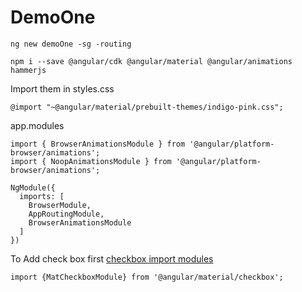 # DemoOne

```
ng new demoOne -sg -routing
```

```
npm i --save @angular/cdk @angular/material @angular/animations hammerjs
```
Import them in styles.css
```
@import "~@angular/material/prebuilt-themes/indigo-pink.css";
```
app.modules
```
import { BrowserAnimationsModule } from '@angular/platform-browser/animations';
import { NoopAnimationsModule } from '@angular/platform-browser/animations';

NgModule({
  imports: [
    BrowserModule,
    AppRoutingModule,
    BrowserAnimationsModule
  ]
})
```

To Add check box first [checkbox import modules](https://material.angular.io/components/checkbox/api)
```
import {MatCheckboxModule} from '@angular/material/checkbox';